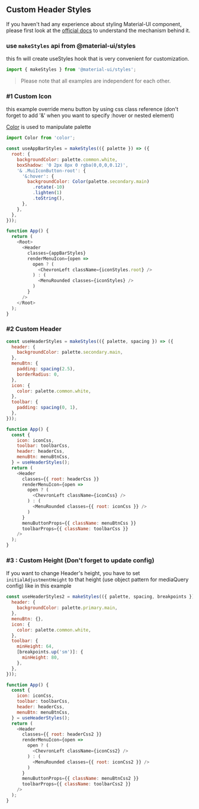 ## Custom Header Styles

If you haven't had any experience about styling Material-UI component, please first look at the [official docs](https://material-ui.com/styles/basics/#why-use-material-uis-styling-solution) to understand the mechanism behind it.

### use `makeStyles` api from @material-ui/styles

this fn will create useStyles hook that is very convenient for customization.

```js
import { makeStyles } from '@material-ui/styles';
```

> Please note that all examples are independent for each other.

### #1 Custom Icon

this example override menu button by using css class reference (don't forget to add '&' when you want to specify :hover or nested element)

[Color](https://github.com/Qix-/color) is used to manipulate palette

```js
import Color from 'color';

const useAppBarStyles = makeStyles(({ palette }) => ({
  root: {
    backgroundColor: palette.common.white,
    boxShadow: '0 2px 8px 0 rgba(0,0,0,0.12)',
    '& .MuiIconButton-root': {
      '&:hover': {
        backgroundColor: Color(palette.secondary.main)
          .rotate(-10)
          .lighten(1)
          .toString(),
      },
    },
  },
}));

function App() {
  return (
    <Root>
      <Header
        classes={appBarStyles}
        renderMenuIcon={open =>
          open ? (
            <ChevronLeft className={iconStyles.root} />
          ) : (
            <MenuRounded classes={iconStyles} />
          )
        }
      />
    </Root>
  );
}
```

### #2 Custom Header

```js
const useHeaderStyles = makeStyles(({ palette, spacing }) => ({
  header: {
    backgroundColor: palette.secondary.main,
  },
  menuBtn: {
    padding: spacing(2.5),
    borderRadius: 0,
  },
  icon: {
    color: palette.common.white,
  },
  toolbar: {
    padding: spacing(0, 1),
  },
}));

function App() {
  const {
    icon: iconCss,
    toolbar: toolbarCss,
    header: headerCss,
    menuBtn: menuBtnCss,
  } = useHeaderStyles();
  return (
    <Header
      classes={{ root: headerCss }}
      renderMenuIcon={open =>
        open ? (
          <ChevronLeft className={iconCss} />
        ) : (
          <MenuRounded classes={{ root: iconCss }} />
        )
      }
      menuButtonProps={{ className: menuBtnCss }}
      toolbarProps={{ className: toolbarCss }}
    />
  );
}
```

### #3 : Custom Height (Don't forget to update config)

If you want to change Header's height, you have to set `initialAdjustmentHeight` to that height (use object pattern for mediaQuery config) like in this example

```js
const useHeaderStyles2 = makeStyles(({ palette, spacing, breakpoints }) => ({
  header: {
    backgroundColor: palette.primary.main,
  },
  menuBtn: {},
  icon: {
    color: palette.common.white,
  },
  toolbar: {
    minHeight: 64,
    [breakpoints.up('sm')]: {
      minHeight: 80,
    },
  },
}));

function App() {
  const {
    icon: iconCss,
    toolbar: toolbarCss,
    header: headerCss,
    menuBtn: menuBtnCss,
  } = useHeaderStyles();
  return (
    <Header
      classes={{ root: headerCss2 }}
      renderMenuIcon={open =>
        open ? (
          <ChevronLeft className={iconCss2} />
        ) : (
          <MenuRounded classes={{ root: iconCss2 }} />
        )
      }
      menuButtonProps={{ className: menuBtnCss2 }}
      toolbarProps={{ className: toolbarCss2 }}
    />
  );
}
```
